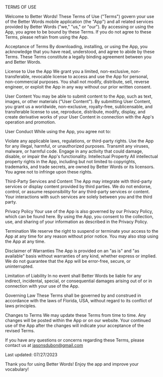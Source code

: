 TERMS OF USE

Welcome to Better Words! These Terms of Use ("Terms") govern your use of the Better Words mobile application (the "App") and all related services provided by Better Words ("we," "us," or "our"). By accessing or using the App, you agree to be bound by these Terms. If you do not agree to these Terms, please refrain from using the App.

Acceptance of Terms
By downloading, installing, or using the App, you acknowledge that you have read, understood, and agree to abide by these Terms. These Terms constitute a legally binding agreement between you and Better Words.

License to Use the App
We grant you a limited, non-exclusive, non-transferable, revocable license to access and use the App for personal, non-commercial purposes. You shall not modify, distribute, sell, reverse engineer, or exploit the App in any way without our prior written consent.

User Content
You may be able to submit content to the App, such as text, images, or other materials ("User Content"). By submitting User Content, you grant us a worldwide, non-exclusive, royalty-free, sublicensable, and transferable license to use, reproduce, distribute, modify, display, and create derivative works of your User Content in connection with the App's operation and promotion.

User Conduct
While using the App, you agree not to:

Violate any applicable laws, regulations, or third-party rights.
Use the App for any illegal, harmful, or unauthorized purposes.
Transmit any viruses, malware, or harmful code.
Engage in any activity that could damage, disable, or impair the App's functionality.
Intellectual Property
All intellectual property rights in the App, including but not limited to copyrights, trademarks, and trade secrets, are owned by Better Words or its licensors. You agree not to infringe upon these rights.

Third-Party Services and Content
The App may integrate with third-party services or display content provided by third parties. We do not endorse, control, or assume responsibility for any third-party services or content. Your interactions with such services are solely between you and the third party.

Privacy Policy
Your use of the App is also governed by our Privacy Policy, which can be found here. By using the App, you consent to the collection, use, and sharing of your information as described in the Privacy Policy.

Termination
We reserve the right to suspend or terminate your access to the App at any time for any reason without prior notice. You may also stop using the App at any time.

Disclaimer of Warranties
The App is provided on an "as is" and "as available" basis without warranties of any kind, whether express or implied. We do not guarantee that the App will be error-free, secure, or uninterrupted.

Limitation of Liability
In no event shall Better Words be liable for any indirect, incidental, special, or consequential damages arising out of or in connection with your use of the App.

Governing Law
These Terms shall be governed by and construed in accordance with the laws of Florida, USA, without regard to its conflict of laws principles.

Changes to Terms
We may update these Terms from time to time. Any changes will be posted within the App or on our website. Your continued use of the App after the changes will indicate your acceptance of the revised Terms.

If you have any questions or concerns regarding these Terms, please contact us at jasonsdubon@gmail.com

Last updated: 07/27/2023

Thank you for using Better Words! Enjoy the app and improve your vocabulary!
